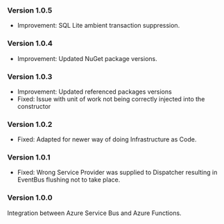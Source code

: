 ### Version 1.0.5

- Improvement: SQL Lite ambient transaction suppression.

### Version 1.0.4

- Improvement: Updated NuGet package versions.

### Version 1.0.3

- Improvement: Updated referenced packages versions
- Fixed: Issue with unit of work not being correctly injected into the constructor

### Version 1.0.2

- Fixed: Adapted for newer way of doing Infrastructure as Code.

### Version 1.0.1

- Fixed: Wrong Service Provider was supplied to Dispatcher resulting in EventBus flushing not to take place.

### Version 1.0.0

Integration between Azure Service Bus and Azure Functions.
